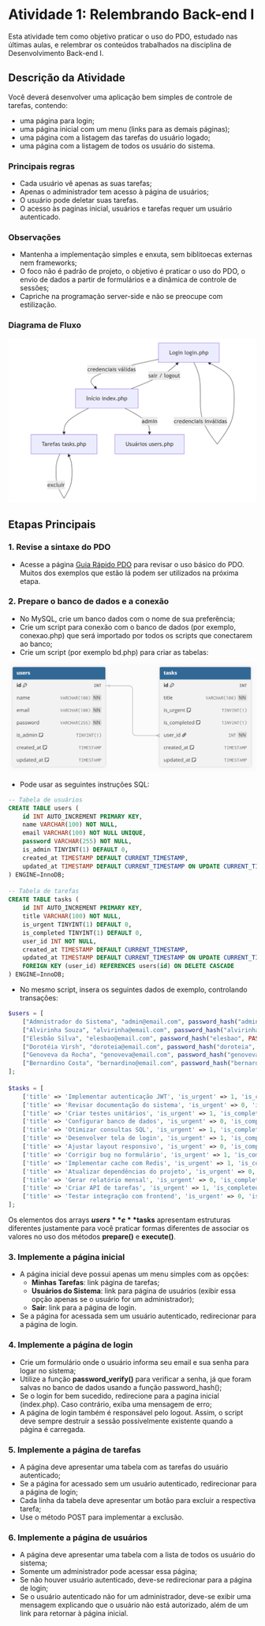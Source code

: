 # Atividade 1: Relembrando Back-end I

Esta atividade tem como objetivo praticar o uso do PDO, estudado nas últimas aulas, e relembrar os conteúdos trabalhados na disciplina de Desenvolvimento Back-end I. 

## Descrição da Atividade

Você deverá desenvolver uma aplicação bem simples de controle de tarefas, contendo:

- uma página para login;
- uma página inicial com um menu (links para as demais páginas);
- uma página com a listagem das tarefas do usuário logado;
- uma página com a listagem de todos os usuário do sistema.

### **Principais regras**

- Cada usuário vê apenas as suas tarefas;
- Apenas o administrador tem acesso à página de usuários;
- O usuário pode deletar suas tarefas.
- O acesso às paginas inicial, usuários e tarefas requer um usuário autenticado.

### **Observações**

- Mantenha a implementação simples e enxuta, sem biblitoecas externas nem frameworks;
- O foco não é padrão de projeto, o objetivo é praticar o uso do PDO, o envio de dados a partir de formulários e a dinâmica de controle de sessões;
- Capriche na programação server-side e não se preocupe com estilização.

### Diagrama de Fluxo

![flowdiagram.png](flowdiagram.png)

## Etapas Principais

### 1. Revise a sintaxe do PDO

- Acesse a página [Guia Rápido PDO](https://www.notion.so/Guia-R-pido-PDO-26258e4e0e1980199066e10d240e7d29?pvs=21) para revisar o uso básico do PDO. Muitos dos exemplos que estão lá podem ser utilizados na próxima etapa.

### 2. Prepare o banco de dados e a conexão

- No MySQL, crie um banco dados com o nome de sua preferência;
- Crie um script para conexão com o banco de dados (por exemplo, conexao.php) que será importado por todos os scripts que conectarem ao banco;
- Crie um script (por exemplo bd.php) para criar as tabelas:

![dbdiagram.png](dbdiagram.png)

- Pode usar as seguintes instruções SQL:

```sql
-- Tabela de usuários
CREATE TABLE users (
    id INT AUTO_INCREMENT PRIMARY KEY,
    name VARCHAR(100) NOT NULL,
    email VARCHAR(100) NOT NULL UNIQUE,
    password VARCHAR(255) NOT NULL,
    is_admin TINYINT(1) DEFAULT 0,
    created_at TIMESTAMP DEFAULT CURRENT_TIMESTAMP,
    updated_at TIMESTAMP DEFAULT CURRENT_TIMESTAMP ON UPDATE CURRENT_TIMESTAMP
) ENGINE=InnoDB;

-- Tabela de tarefas
CREATE TABLE tasks (
    id INT AUTO_INCREMENT PRIMARY KEY,
    title VARCHAR(100) NOT NULL,
    is_urgent TINYINT(1) DEFAULT 0,
    is_completed TINYINT(1) DEFAULT 0,
    user_id INT NOT NULL,
    created_at TIMESTAMP DEFAULT CURRENT_TIMESTAMP,
    updated_at TIMESTAMP DEFAULT CURRENT_TIMESTAMP ON UPDATE CURRENT_TIMESTAMP,
    FOREIGN KEY (user_id) REFERENCES users(id) ON DELETE CASCADE
) ENGINE=InnoDB;
```

- No mesmo script, insera os seguintes dados de exemplo, controlando transações:

```php
$users = [
    ["Admnistrador do Sistema", "admin@email.com", password_hash("admin123", PASSWORD_DEFAULT), 1],
    ["Alvirinha Souza", "alvirinha@email.com", password_hash("alvirinha", PASSWORD_DEFAULT), 0],
    ["Elesbão Silva", "elesbao@email.com", password_hash("elesbao", PASSWORD_DEFAULT), 0],
    ["Dorotéia Virsh", "doroteia@email.com", password_hash("doroteia", PASSWORD_DEFAULT), 0],
    ["Genoveva da Rocha", "genoveva@email.com", password_hash("genoveva", PASSWORD_DEFAULT), 0],
    ["Bernardino Costa", "bernardino@email.com", password_hash("bernardino", PASSWORD_DEFAULT), 0],
];

$tasks = [
    ['title' => 'Implementar autenticação JWT', 'is_urgent' => 1, 'is_completed' => 0, 'user_id' => 2],
    ['title' => 'Revisar documentação do sistema', 'is_urgent' => 0, 'is_completed' => 1, 'user_id' => 2],
    ['title' => 'Criar testes unitários', 'is_urgent' => 1, 'is_completed' => 0, 'user_id' => 2],
    ['title' => 'Configurar banco de dados', 'is_urgent' => 0, 'is_completed' => 0, 'user_id' => 3],
    ['title' => 'Otimizar consultas SQL', 'is_urgent' => 1, 'is_completed' => 1, 'user_id' => 3],
    ['title' => 'Desenvolver tela de login', 'is_urgent' => 1, 'is_completed' => 0, 'user_id' => 4],
    ['title' => 'Ajustar layout responsivo', 'is_urgent' => 0, 'is_completed' => 1, 'user_id' => 4],
    ['title' => 'Corrigir bug no formulário', 'is_urgent' => 1, 'is_completed' => 0, 'user_id' => 4],
    ['title' => 'Implementar cache com Redis', 'is_urgent' => 1, 'is_completed' => 0, 'user_id' => 5],
    ['title' => 'Atualizar dependências do projeto', 'is_urgent' => 0, 'is_completed' => 0, 'user_id' => 5],
    ['title' => 'Gerar relatório mensal', 'is_urgent' => 0, 'is_completed' => 1, 'user_id' => 5],
    ['title' => 'Criar API de tarefas', 'is_urgent' => 1, 'is_completed' => 0, 'user_id' => 6],
    ['title' => 'Testar integração com frontend', 'is_urgent' => 0, 'is_completed' => 1, 'user_id' => 6]
];
```

Os elementos dos arrays **$users** e **$tasks** apresentam estruturas diferentes justamente para você praticar formas diferentes de associar os valores no uso dos métodos **prepare()** e **execute()**.

### 3. Implemente a página inicial

- A página inicial deve possui apenas um menu simples com as opções:
    - **Minhas Tarefas**: link página de tarefas;
    - **Usuários do Sistema**: link para página de usuários (exibir essa opção apenas se o usuário for um administrador);
    - **Sair**:  link para a página de login.
- Se a página for acessada sem um usuário autenticado, redirecionar para a página de login.

### 4. Implemente a página de login

- Crie um formulário onde o usuário informa seu email e sua senha para logar no sistema;
- Utilize a função **password_verify()** para verificar a senha, já que foram salvas no banco de dados usando a função password_hash();
- Se o login for bem sucedido, redirecione para a pagina inicial (index.php). Caso contrário, exiba uma mensagem de erro;
- A página de login também é responsável pelo logout. Assim, o script deve sempre destruir a sessão possivelmente existente quando a página é carregada.

### 5. Implemente a página de tarefas

- A página deve apresentar uma tabela com as tarefas do usuário autenticado;
- Se a página for acessado sem um usuário autenticado, redirecionar para a página de login;
- Cada linha da tabela deve apresentar um botão para excluir a respectiva tarefa;
- Use o método POST para implementar a exclusão.

### 6. Implemente a página de usuários

- A página deve apresentar uma tabela com a lista de todos os usuário do sistema;
- Somente um administrador pode acessar essa página;
- Se não houver usuário autenticado, deve-se redirecionar para a página de login;
- Se o usuário autenticado não for um administrador, deve-se exibir uma mensagem explicando que o usuário não está autorizado, além de um link para retornar à página inicial.